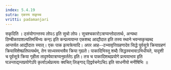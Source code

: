 ```yaml
---
index: 5.4.19
sutra: एकस्य सकृच्च
vritti: padamanjari
---
```


 सकृदिति । ठ्संयोगान्तस्य लोपःऽ इति सुचो लोपः। सुचश्चकारोऽत्राप्यन्तोदातार्थः, अन्यथा ठिण्बीकापाशल्यतिमर्चिभ्यः कन्ऽ इति कन्प्रत्ययान्त एकशब्द आद्यौदात इति तस्य स्थाने भवन्सकृच्छब्द आन्तर्यत आद्यौदातः स्यात्। एकः पाक इत्यत्रेत्यादि। अपर आह--ठभ्यावृत्तिग्रहणादेव सिद्धे पूर्वसूत्रे क्रियाग्रहणं क्रियाविशेषप्रतिपत्यर्थम्, तेन साध्यस्वभावैव क्रिया गृह्यते। पाकादिभिस्तु शब्दैः सिद्धस्वभावाऽभिधीयते, यादृशी च पूर्वसूत्रे क्रिया गृहीता तादृश्येवात्राप्यनुवर्ततेऽ इति। तत्र च पाकादिशब्दप्रयोगे प्रत्ययाभाव इति घञन्ताद्यन्तप्रयोगेऽपि कृत्वोऽर्थप्रत्ययः क्वचित् लिङ्गाद् ठ्द्विर्वचनेऽचिऽ इति साधनीयो मनीषिभिः ॥